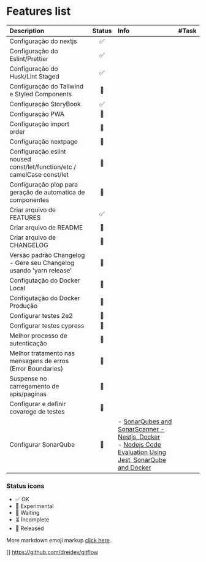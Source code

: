 # Features list

| Description                                                             | Status              | Info                                                                                                                                                                                                                                                                                | #Task |
| :---------------------------------------------------------------------- | :------------------ | :---------------------------------------------------------------------------------------------------------------------------------------------------------------------------------------------------------------------------------------------------------------------------------- | :---- |
| Configuração do nextjs                                                  | <center>✅</center> |                                                                                                                                                                                                                                                                                     |       |
| Configuração do Eslint/Prettier                                         | <center>✅</center> |                                                                                                                                                                                                                                                                                     |       |
| Configuração do Husk/Lint Staged                                        | <center>✅</center> |                                                                                                                                                                                                                                                                                     |       |
| Configuração do Tailwind e Styled Components                            | <center>🔲</center> |                                                                                                                                                                                                                                                                                     |       |
| Configuração StoryBook                                                  | <center>✅</center> |                                                                                                                                                                                                                                                                                     |       |
| Configuração PWA                                                        | <center>🔲</center> |                                                                                                                                                                                                                                                                                     |       |
| Configuração import order                                               | <center>🔲</center> |                                                                                                                                                                                                                                                                                     |       |
| Configuração nextpage                                                   | <center>🔲</center> |                                                                                                                                                                                                                                                                                     |       |
| Configuração eslint noused const/let/function/etc / camelCase const/let | <center>🔲</center> |                                                                                                                                                                                                                                                                                     |       |
| Configuração plop para geração de automatica de componentes             | <center>🔲</center> |                                                                                                                                                                                                                                                                                     |       |
| Criar arquivo de FEATURES                                               | <center>✅</center> |                                                                                                                                                                                                                                                                                     |       |
| Criar arquivo de README                                                 | <center>🔲</center> |                                                                                                                                                                                                                                                                                     |       |
| Criar arquivo de CHANGELOG                                              | <center>🔲</center> |                                                                                                                                                                                                                                                                                     |       |
| Versão padrão Changelog - Gere seu Changelog usando 'yarn release'      | <center>🔲</center> |                                                                                                                                                                                                                                                                                     |       |
| Configutação do Docker Local                                            | <center>🔲</center> |                                                                                                                                                                                                                                                                                     |       |
| Configutação do Docker Produção                                         | <center>🔲</center> |                                                                                                                                                                                                                                                                                     |       |
| Configurar testes 2e2                                                   | <center>🔲</center> |                                                                                                                                                                                                                                                                                     |       |
| Configurar testes cypress                                               | <center>🔲</center> |                                                                                                                                                                                                                                                                                     |       |
| Melhor processo de autenticação                                         | <center>🔲</center> |                                                                                                                                                                                                                                                                                     |       |
| Melhor tratamento nas mensagens de erros (Error Boundaries)             | <center>🔲</center> |                                                                                                                                                                                                                                                                                     |       |
| Suspense no carregamento de apis/paginas                                | <center>🔲</center> |                                                                                                                                                                                                                                                                                     |       |
| Configurar e definir covarege de testes                                 | <center>🔲</center> |                                                                                                                                                                                                                                                                                     |       |
| Configurar SonarQube                                                    | <center>🔲</center> | - [SonarQubes and SonarScanner - Nestjs, Docker](https://gist.github.com/tsabunkar/68bde97f226f8a1640b3ce66c4cf6f73) <br/> - [Nodejs Code Evaluation Using Jest, SonarQube and Docker](https://medium.com/swlh/nodejs-code-evaluation-using-jest-sonarqube-and-docker-f6b41b2c319d) |       |

### Status icons

- ✅ OK
- 🔬 Experimental
- 🔲 Waiting
- ⏳ Incomplete
- 🚀 Released

More markdown emoji markup [click here](https://gist.github.com/rxaviers/7360908).

[] https://github.com/dreidev/gitflow
